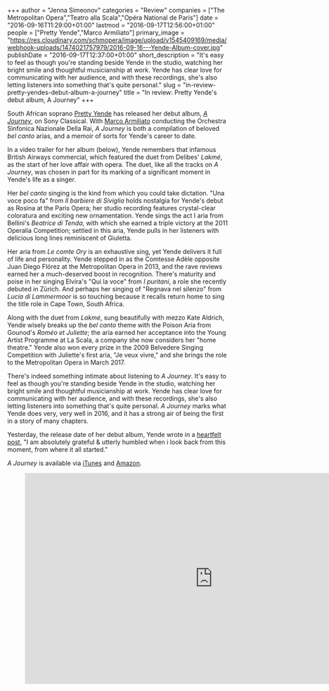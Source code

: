 +++
author = "Jenna Simeonov"
categories = "Review"
companies = ["The Metropolitan Opera","Teatro alla Scala","Opéra National de Paris"]
date = "2016-09-16T11:29:00+01:00"
lastmod = "2016-09-17T12:56:00+01:00"
people = ["Pretty Yende","Marco Armiliato"]
primary_image = "https://res.cloudinary.com/schmopera/image/upload/v1545409169/media/webhook-uploads/1474021757979/2016-09-16---Yende-Album-cover.jpg"
publishDate = "2016-09-17T12:37:00+01:00"
short_description = "It&#039;s easy to feel as though you&#039;re standing beside Yende in the studio, watching her bright smile and thoughtful musicianship at work. Yende has clear love for communicating with her audience, and with these recordings, she&#039;s also letting listeners into something that&#039;s quite personal."
slug = "in-review-pretty-yendes-debut-album-a-journey"
title = "In review: Pretty Yende&#039;s debut album, A Journey"
+++

South African soprano [Pretty Yende](/scene/people/pretty-yende/) has released her debut album, [*A Journey*](https://www.amazon.co.uk/Journey-Pretty-Yende/dp/B01GTA279G?tag=smarturl-gb-21), on Sony Classical. With [Marco Armiliato](http://imgartists.com/artist/marco_armiliato) conducting the Orchestra Sinfonica Nazionale Della Rai, *A Journey* is both a compilation of beloved *bel canto* arias, and a memoir of sorts for Yende's career to date.

In a video trailer for her album (below), Yende remembers that infamous British Airways commercial, which featured the duet from Delibes' *Lakmé*, as the start of her love affair with opera. The duet, like all the tracks on *A Journey*, was chosen in part for its marking of a significant moment in Yende's life as a singer.

Her *bel canto* singing is the kind from which you could take dictation. "Una voce poco fa" from *Il barbiere di Siviglia* holds nostalgia for Yende's debut as Rosina at the Paris Opera; her studio recording features crystal-clear coloratura and exciting new ornamentation. Yende sings the act I aria from Bellini's *Beatrice di Tenda*, with which she earned a triple victory at the 2011 Operalia Competition; settled in this aria, Yende pulls in her listeners with delicious long lines reminiscent of Giuletta.

Her aria from *Le comte Ory* is an exhaustive sing, yet Yende delivers it full of life and personality. Yende stepped in as the Comtesse Adèle opposite Juan Diego Flórez at the Metropolitan Opera in 2013, and the rave reviews earned her a much-deserved boost in recognition. There's maturity and poise in her singing Elvira's "Qui la voce" from *I puritani*, a role she recently debuted in Zürich. And perhaps her singing of "Regnava nel silenzo" from *Lucia di Lammermoor* is so touching because it recalls return home to sing the title role in Cape Town, South Africa.

Along with the duet from *Lakmé*, sung beautifully with mezzo Kate Aldrich, Yende wisely breaks up the *bel canto* theme with the Poison Aria from Gounod's *Roméo et Juliette*; the aria earned her acceptance into the Young Artist Programme at La Scala, a company she now considers her "home theatre." Yende also won every prize in the 2009 Belvedere Singing Competition with Juliette's first aria, "Je veux vivre," and she brings the role to the Metropolitan Opera in March 2017.

There's indeed something intimate about listening to *A Journey*. It's easy to feel as though you're standing beside Yende in the studio, watching her bright smile and thoughtful musicianship at work. Yende has clear love for communicating with her audience, and with these recordings, she's also letting listeners into something that's quite personal. *A Journey* marks what Yende does very, very well in 2016, and it has a strong air of being the first in a story of many chapters.

Yesterday, the release date of her debut album, Yende wrote in a [heartfelt post](https://www.instagram.com/p/BKakDokDlg1/?taken-by=pretty_yende_official&hl=en), "I am absolutely grateful & utterly humbled when i look back from this moment, from where it all started."

*A Journey* is available via [iTunes](https://itunes.apple.com/gb/album/a-journey/id1128892094?app=itunes&ign-mpt=uo%3D4) and [Amazon](https://www.amazon.co.uk/Journey-Pretty-Yende/dp/B01GTA279G?tag=smarturl-gb-21).

<figure data-type="video">
<iframe width="854" height="480" src="https://www.youtube.com/embed/kAxHioMRj00" frameborder="0" allowfullscreen></iframe>
</figure>
